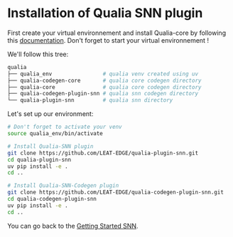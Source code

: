 # Installation of Qualia SNN plugin
First create your virtual environnement and install Qualia-core by following this [documentation](../../GettingStarted/Installation). Don't forget to start your virtual environnement !

We'll follow this tree:
```bash
qualia
├── qualia_env                # qualia venv created using uv
├── qualia-codegen-core       # qualia core codegen directory
├── qualia-core               # qualia core codegen directory
├── qualia-codegen-plugin-snn # qualia snn codegen directory
└── qualia-plugin-snn         # qualia snn directory
```

Let's  set up our environment:

```bash
# Don't forget to activate your venv
source qualia_env/bin/activate 

# Install Qualia-SNN plugin
git clone https://github.com/LEAT-EDGE/qualia-plugin-snn.git
cd qualia-plugin-snn
uv pip install -e .
cd ..

# Install Qualia-SNN-Codegen plugin
git clone https://github.com/LEAT-EDGE/qualia-codegen-plugin-snn.git
cd qualia-codegen-plugin-snn
uv pip install -e .
cd ..
```

You can go back to the [Getting Started SNN](./GettingStartedSNN).